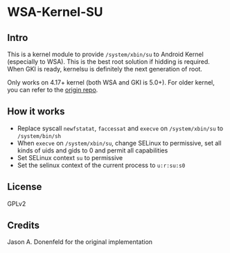 # WSA-Kernel-SU

## Intro

This is a kernel module to provide `/system/xbin/su` to Android Kernel (especially to WSA).
This is the best root solution if hidding is required. When GKI is ready, kernelsu is definitely the next generation of root.

Only works on 4.17+ kernel (both WSA and GKI is 5.0+). For older kernel, you can refer to the [origin repo](https://git.zx2c4.com/kernel-assisted-superuser).

## How it works
- Replace syscall `newfstatat`, `faccessat` and `execve` on `/system/xbin/su` to `/system/bin/sh`
- When `execve` on `/system/xbin/su`, change SELinux to permissive, set all kinds of uids and gids to 0 and permit all capabilities
- Set SELinux context `su` to permissive
- Set the selinux context of the current process to `u:r:su:s0`

## License
GPLv2

## Credits
Jason A. Donenfeld for the original implementation
